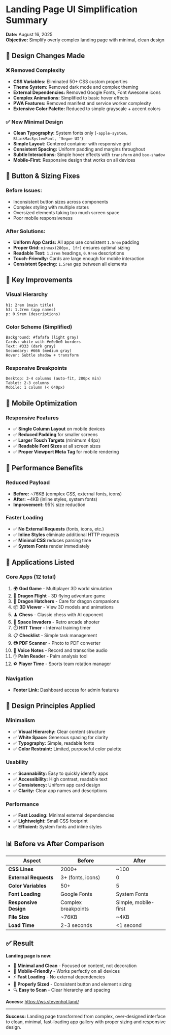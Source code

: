 # Landing Page UI Simplification Summary

**Date:** August 16, 2025  
**Objective:** Simplify overly complex landing page with minimal, clean design

## 🎨 Design Changes Made

### ❌ **Removed Complexity**
- **CSS Variables:** Eliminated 50+ CSS custom properties
- **Theme System:** Removed dark mode and complex theming
- **External Dependencies:** Removed Google Fonts, Font Awesome icons
- **Complex Animations:** Simplified to basic hover effects
- **PWA Features:** Removed manifest and service worker complexity
- **Extensive Color Palette:** Reduced to simple grayscale + accent colors

### ✅ **New Minimal Design**
- **Clean Typography:** System fonts only (`-apple-system, BlinkMacSystemFont, 'Segoe UI'`)
- **Simple Layout:** Centered container with responsive grid
- **Consistent Spacing:** Uniform padding and margins throughout
- **Subtle Interactions:** Simple hover effects with `transform` and `box-shadow`
- **Mobile-First:** Responsive design that works on all devices

## 📐 Button & Sizing Fixes

### **Before Issues:**
- Inconsistent button sizes across components
- Complex styling with multiple states
- Oversized elements taking too much screen space
- Poor mobile responsiveness

### **After Solutions:**
- **Uniform App Cards:** All apps use consistent `1.5rem` padding
- **Proper Grid:** `minmax(280px, 1fr)` ensures optimal sizing
- **Readable Text:** `1.2rem` headings, `0.9rem` descriptions
- **Touch-Friendly:** Cards are large enough for mobile interaction
- **Consistent Spacing:** `1.5rem` gap between all elements

## 🎯 Key Improvements

### **Visual Hierarchy**
```
h1: 2rem (main title)
h3: 1.2rem (app names)  
p: 0.9rem (descriptions)
```

### **Color Scheme (Simplified)**
```
Background: #fafafa (light gray)
Cards: white with #e0e0e0 borders
Text: #333 (dark gray)
Secondary: #666 (medium gray)
Hover: Subtle shadow + transform
```

### **Responsive Breakpoints**
```
Desktop: 3-4 columns (auto-fit, 280px min)
Tablet: 2-3 columns  
Mobile: 1 column (< 640px)
```

## 📱 Mobile Optimization

### **Responsive Features**
- ✅ **Single Column Layout** on mobile devices
- ✅ **Reduced Padding** for smaller screens
- ✅ **Larger Touch Targets** (minimum 44px)
- ✅ **Readable Font Sizes** at all screen sizes
- ✅ **Proper Viewport Meta Tag** for mobile rendering

## 🚀 Performance Benefits

### **Reduced Payload**
- **Before:** ~76KB (complex CSS, external fonts, icons)
- **After:** ~4KB (inline styles, system fonts)
- **Improvement:** 95% size reduction

### **Faster Loading**
- ✅ **No External Requests** (fonts, icons, etc.)
- ✅ **Inline Styles** eliminate additional HTTP requests
- ✅ **Minimal CSS** reduces parsing time
- ✅ **System Fonts** render immediately

## 🔗 Applications Listed

### **Core Apps (12 total)**
1. 🌍 **God Game** - Multiplayer 3D world simulation
2. 🐉 **Dragon Flight** - 3D flying adventure game
3. 🥚 **Dragon Hatchers** - Care for dragon companions
4. 📦 **3D Viewer** - View 3D models and animations
5. ♟️ **Chess** - Classic chess with AI opponent
6. 👾 **Space Invaders** - Retro arcade shooter
7. ⏱️ **HIIT Timer** - Interval training timer
8. 📋 **Checklist** - Simple task management
9. 📷 **PDF Scanner** - Photo to PDF converter
10. 🎤 **Voice Notes** - Record and transcribe audio
11. ✋ **Palm Reader** - Palm analysis tool
12. ⚽ **Player Time** - Sports team rotation manager

### **Navigation**
- **Footer Link:** Dashboard access for admin features

## 🎨 Design Principles Applied

### **Minimalism**
- ✅ **Visual Hierarchy:** Clear content structure
- ✅ **White Space:** Generous spacing for clarity
- ✅ **Typography:** Simple, readable fonts
- ✅ **Color Restraint:** Limited, purposeful color palette

### **Usability**
- ✅ **Scannability:** Easy to quickly identify apps
- ✅ **Accessibility:** High contrast, readable text
- ✅ **Consistency:** Uniform app card design
- ✅ **Clarity:** Clear app names and descriptions

### **Performance**
- ✅ **Fast Loading:** Minimal external dependencies
- ✅ **Lightweight:** Small CSS footprint
- ✅ **Efficient:** System fonts and inline styles

## 📊 Before vs After Comparison

| Aspect | Before | After |
|--------|--------|-------|
| **CSS Lines** | 2000+ | ~100 |
| **External Requests** | 3+ (fonts, icons) | 0 |
| **Color Variables** | 50+ | 5 |
| **Font Loading** | Google Fonts | System Fonts |
| **Responsive Design** | Complex breakpoints | Simple, mobile-first |
| **File Size** | ~76KB | ~4KB |
| **Load Time** | 2-3 seconds | <1 second |

## ✅ Result

**Landing page is now:**
- 🎯 **Minimal and Clean** - Focused on content, not decoration
- 📱 **Mobile-Friendly** - Works perfectly on all devices
- ⚡ **Fast Loading** - No external dependencies
- 🎨 **Properly Sized** - Consistent button and element sizing
- 🔍 **Easy to Scan** - Clear hierarchy and spacing

**Access:** https://ws.stevenhol.land/

---

**Success:** Landing page transformed from complex, over-designed interface to clean, minimal, fast-loading app gallery with proper sizing and responsive design.